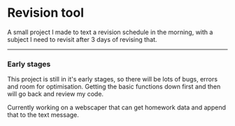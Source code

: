 # Revision tool

A small project I made to text a revision schedule in the morning, with a subject I need to revisit after 3 days of revising that.

---

### Early stages
This project is still in it's early stages, so there will be lots of bugs, errors and room for optimisation. Getting the basic functions down
first and then will go back and review my code.

Currently working on a webscaper that can get homework data and append that to the text message.
